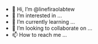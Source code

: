 - 👋 Hi, I’m @linefiraolabtew
- 👀 I’m interested in ...
- 🌱 I’m currently learning ...
- 💞️ I’m looking to collaborate on ...
- 📫 How to reach me ...

<!---
linefiraolabtew/linefiraolabtew is a ✨ special ✨ repository because its `README.md` (this file) appears on your GitHub profile.
You can click the Preview link to take a look at your changes.
--->
